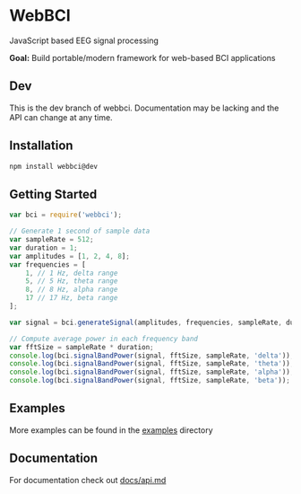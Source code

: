 # WebBCI
JavaScript based EEG signal processing

**Goal:** Build portable/modern framework for web-based BCI applications

## Dev

This is the dev branch of webbci. Documentation may be lacking and the API can change at any time.

## Installation

```bash
npm install webbci@dev
```

## Getting Started

```javascript
var bci = require('webbci');

// Generate 1 second of sample data
var sampleRate = 512;
var duration = 1;
var amplitudes = [1, 2, 4, 8];
var frequencies = [
	1, // 1 Hz, delta range
	5, // 5 Hz, theta range
	8, // 8 Hz, alpha range
	17 // 17 Hz, beta range
];

var signal = bci.generateSignal(amplitudes, frequencies, sampleRate, duration);

// Compute average power in each frequency band
var fftSize = sampleRate * duration;
console.log(bci.signalBandPower(signal, fftSize, sampleRate, 'delta')); // 85
console.log(bci.signalBandPower(signal, fftSize, sampleRate, 'theta')); // 128
console.log(bci.signalBandPower(signal, fftSize, sampleRate, 'alpha')); // 205
console.log(bci.signalBandPower(signal, fftSize, sampleRate, 'beta'));  // 114
```

## Examples

More examples can be found in the [examples](examples/) directory

## Documentation

For documentation check out [docs/api.md](docs/api.md)
